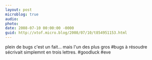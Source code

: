 ```yaml
---
layout: post
microblog: true
audio: 
photo: 
date: 2008-07-10 00:00:00 -0000
guid: http://xtof.micro.blog/2008/07/10/t854951153.html
---
```

plein de bugs c'est un fait... mais l'un des plus gros #bugs à résoudre sécrivait simplemnt en trois lettres. #goodluck #eve
